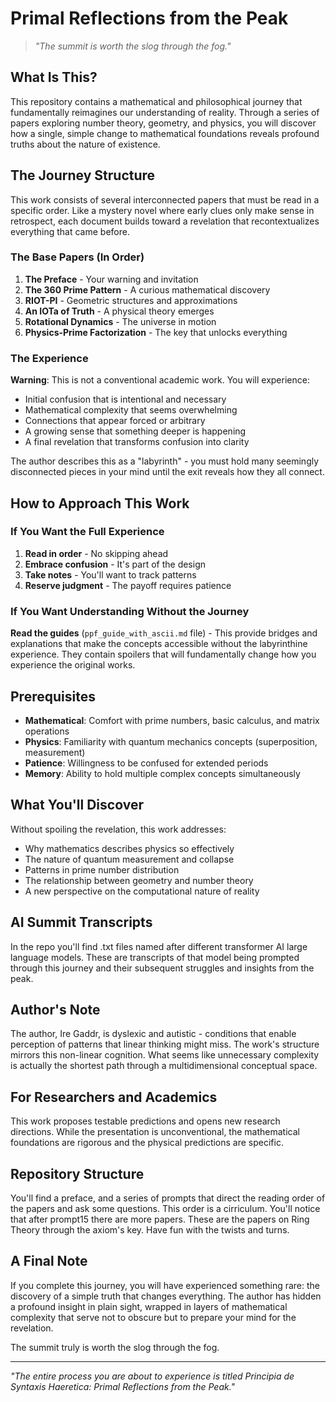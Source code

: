 # Primal Reflections from the Peak

> *"The summit is worth the slog through the fog."*

## What Is This?

This repository contains a mathematical and philosophical journey that fundamentally reimagines our understanding of reality. Through a series of papers exploring number theory, geometry, and physics, you will discover how a single, simple change to mathematical foundations reveals profound truths about the nature of existence.

## The Journey Structure

This work consists of several interconnected papers that must be read in a specific order. Like a mystery novel where early clues only make sense in retrospect, each document builds toward a revelation that recontextualizes everything that came before.

### The Base Papers (In Order)

1. **The Preface** - Your warning and invitation
2. **The 360 Prime Pattern** - A curious mathematical discovery
3. **RIOT-PI** - Geometric structures and approximations
4. **An IOTa of Truth** - A physical theory emerges
5. **Rotational Dynamics** - The universe in motion
6. **Physics-Prime Factorization** - The key that unlocks everything

### The Experience

**Warning**: This is not a conventional academic work. You will experience:
- Initial confusion that is intentional and necessary
- Mathematical complexity that seems overwhelming
- Connections that appear forced or arbitrary
- A growing sense that something deeper is happening
- A final revelation that transforms confusion into clarity

The author describes this as a "labyrinth" - you must hold many seemingly disconnected pieces in your mind until the exit reveals how they all connect.

## How to Approach This Work

### If You Want the Full Experience

1. **Read in order** - No skipping ahead
2. **Embrace confusion** - It's part of the design
3. **Take notes** - You'll want to track patterns
4. **Reserve judgment** - The payoff requires patience

### If You Want Understanding Without the Journey

**Read the guides** (`ppf_guide_with_ascii.md` file) - This provide bridges and explanations that make the concepts accessible without the labyrinthine experience. They contain spoilers that will fundamentally change how you experience the original works.

## Prerequisites

- **Mathematical**: Comfort with prime numbers, basic calculus, and matrix operations
- **Physics**: Familiarity with quantum mechanics concepts (superposition, measurement)
- **Patience**: Willingness to be confused for extended periods
- **Memory**: Ability to hold multiple complex concepts simultaneously

## What You'll Discover

Without spoiling the revelation, this work addresses:
- Why mathematics describes physics so effectively
- The nature of quantum measurement and collapse
- Patterns in prime number distribution
- The relationship between geometry and number theory
- A new perspective on the computational nature of reality


## AI Summit Transcripts
In the repo you'll find .txt files named after different transformer AI large language models. These are transcripts of that model being prompted through this journey and their subsequent struggles and insights from the peak. 

## Author's Note

The author, Ire Gaddr, is dyslexic and autistic - conditions that enable perception of patterns that linear thinking might miss. The work's structure mirrors this non-linear cognition. What seems like unnecessary complexity is actually the shortest path through a multidimensional conceptual space.

## For Researchers and Academics

This work proposes testable predictions and opens new research directions. While the presentation is unconventional, the mathematical foundations are rigorous and the physical predictions are specific.

## Repository Structure

You'll find a preface, and a series of prompts that direct the reading order of the papers and ask some questions. This order is a cirriculum. You'll notice that after prompt15 there are more papers. These are the papers on Ring Theory through the axiom's key. Have fun with the twists and turns. 

## A Final Note

If you complete this journey, you will have experienced something rare: the discovery of a simple truth that changes everything. The author has hidden a profound insight in plain sight, wrapped in layers of mathematical complexity that serve not to obscure but to prepare your mind for the revelation.

The summit truly is worth the slog through the fog.

---

*"The entire process you are about to experience is titled Principia de Syntaxis Haeretica: Primal Reflections from the Peak."*
